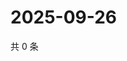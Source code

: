 # 2025-09-26

共 0 条

<!-- BEGIN ZHIHUQUESTIONS -->
<!-- 最后更新时间 Fri Sep 26 2025 12:13:24 GMT+0800 (China Standard Time) -->

<!-- END ZHIHUQUESTIONS -->
